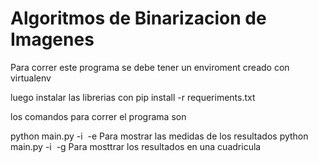 # Algoritmos de Binarizacion de Imagenes

Para correr este programa se debe tener un enviroment creado con virtualenv

luego instalar las librerias con pip install -r requeriments.txt

los comandos para correr el programa son

python main.py -i <img src> -e   Para mostrar las medidas de los resultados
python main.py -i <img src> -g   Para mosttrar los resultados en una cuadricula
